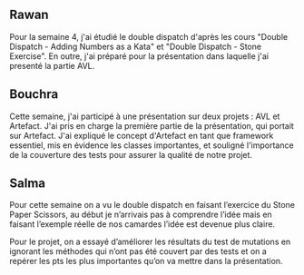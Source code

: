 ## Rawan 
Pour la semaine 4, j'ai étudié le double dispatch d'après les cours "Double Dispatch - Adding Numbers as a Kata" et "Double Dispatch - Stone Exercise".
En outre, j'ai préparé pour la présentation dans laquelle j'ai presenté la partie AVL.

## Bouchra
Cette semaine, j'ai participé à une présentation sur deux projets : AVL et Artefact. 
J'ai pris en charge la première partie de la présentation, qui portait sur Artefact. 
J'ai expliqué le concept d'Artefact en tant que framework essentiel, mis en évidence les classes importantes, et souligné l'importance de la couverture des tests pour assurer la qualité de notre projet.

## Salma
Pour cette semaine on a vu le double dispatch en faisant l’exercice du Stone Paper Scissors, au début je n’arrivais pas à comprendre l’idée mais en faisant l’exemple réelle de nos camardes l’idée est devenue plus claire.  
  
Pour le projet, on a essayé d’améliorer les résultats du test de mutations en ignorant les méthodes qui n’ont pas été couvert par des tests et on a repérer les pts les plus importantes qu’on va mettre dans la présentation.

